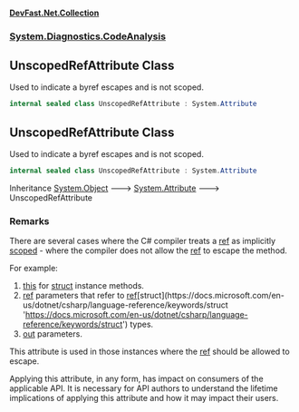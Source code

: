 #### [DevFast.Net.Collection](index.md 'index')
### [System.Diagnostics.CodeAnalysis](System.Diagnostics.CodeAnalysis.md 'System.Diagnostics.CodeAnalysis')

## UnscopedRefAttribute Class

Used to indicate a byref escapes and is not scoped.

```csharp
internal sealed class UnscopedRefAttribute : System.Attribute
```

## UnscopedRefAttribute Class

Used to indicate a byref escapes and is not scoped.

```csharp
internal sealed class UnscopedRefAttribute : System.Attribute
```

Inheritance [System.Object](https://docs.microsoft.com/en-us/dotnet/api/System.Object 'System.Object') &#129106; [System.Attribute](https://docs.microsoft.com/en-us/dotnet/api/System.Attribute 'System.Attribute') &#129106; UnscopedRefAttribute

### Remarks

There are several cases where the C# compiler treats a [ref](https://docs.microsoft.com/en-us/dotnet/csharp/language-reference/keywords/ref 'https://docs.microsoft.com/en-us/dotnet/csharp/language-reference/keywords/ref') as implicitly
[scoped](https://docs.microsoft.com/en-us/dotnet/csharp/language-reference/keywords/scoped 'https://docs.microsoft.com/en-us/dotnet/csharp/language-reference/keywords/scoped') - where the compiler does not allow the [ref](https://docs.microsoft.com/en-us/dotnet/csharp/language-reference/keywords/ref 'https://docs.microsoft.com/en-us/dotnet/csharp/language-reference/keywords/ref') to escape the method.

For example:
1. [this](https://docs.microsoft.com/en-us/dotnet/csharp/language-reference/keywords/this 'https://docs.microsoft.com/en-us/dotnet/csharp/language-reference/keywords/this') for [struct](https://docs.microsoft.com/en-us/dotnet/csharp/language-reference/keywords/struct 'https://docs.microsoft.com/en-us/dotnet/csharp/language-reference/keywords/struct') instance methods.
2. [ref](https://docs.microsoft.com/en-us/dotnet/csharp/language-reference/keywords/ref 'https://docs.microsoft.com/en-us/dotnet/csharp/language-reference/keywords/ref') parameters that refer to [ref](https://docs.microsoft.com/en-us/dotnet/csharp/language-reference/keywords/ref 'https://docs.microsoft.com/en-us/dotnet/csharp/language-reference/keywords/ref')[struct](https://docs.microsoft.com/en-us/dotnet/csharp/language-reference/keywords/struct 'https://docs.microsoft.com/en-us/dotnet/csharp/language-reference/keywords/struct') types.
3. [out](https://docs.microsoft.com/en-us/dotnet/csharp/language-reference/keywords/out 'https://docs.microsoft.com/en-us/dotnet/csharp/language-reference/keywords/out') parameters.

This attribute is used in those instances where the [ref](https://docs.microsoft.com/en-us/dotnet/csharp/language-reference/keywords/ref 'https://docs.microsoft.com/en-us/dotnet/csharp/language-reference/keywords/ref') should be allowed to escape.

Applying this attribute, in any form, has impact on consumers of the applicable API. It is necessary for
API authors to understand the lifetime implications of applying this attribute and how it may impact their users.